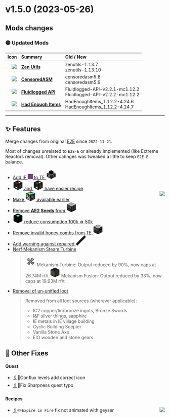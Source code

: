 # v1.5.0 (2023-05-26)

## Mods changes
### 🟡 Updated Mods

Icon | Summary | Old / New
----:|:--------|:---------
<img src="https://media.forgecdn.net/avatars/thumbnails/292/428/30/30/637325593905195388.png"            > |                              [**Zen Utils**](https://www.curseforge.com/minecraft/mc-mods/zenutil)                     | <nobr>zenutils-1.13.7</nobr><br><nobr>zenutils-1.13.10</nobr>
<img src="https://media.forgecdn.net/avatars/thumbnails/358/827/30/30/637520208754289091.png"            > |                            [**CensoredASM**](https://www.curseforge.com/minecraft/mc-mods/lolasm)                      | <nobr>censoredasm5.8</nobr><br><nobr>censoredasm5.9</nobr>
<img src="https://media.forgecdn.net/avatars/thumbnails/385/984/30/30/637574191414697010.png"            > |                        [**Fluidlogged API**](https://www.curseforge.com/minecraft/mc-mods/fluidlogged-api)             | <nobr>Fluidlogged-API-v2.2.1-mc1.12.2</nobr><br><nobr>Fluidlogged-API-v2.2.2-mc1.12.2</nobr>
<img src="https://media.forgecdn.net/avatars/thumbnails/468/506/30/30/637752171904887013.jpeg"           > |                       [**Had Enough Items**](https://www.curseforge.com/minecraft/mc-mods/had-enough-items)            | <nobr>HadEnoughItems_1.12.2-4.24.6</nobr><br><nobr>HadEnoughItems_1.12.2-4.24.7</nobr>
-----------

## ✨ Features

Merge changes from original [E2E](https://github.com/EnigmaticaModpacks/Enigmatica2Expert) since `2022-11-21`.

Most of changes unrelated to `E2E-E` or already implemented (like Extreme Reactors removal). Other cahnges was tweaked a little to keep `E2E-E` balance.

- [Add IF ![](https://github.com/Krutoy242/mc-icons/raw/master/i/fluid/biofuel.png "Biofuel") to TE ![](https://github.com/Krutoy242/mc-icons/raw/master/i/thermalexpansion/dynamo__2__6ac2a757.png "Compression Dynamo (Basic)")](https://github.com/EnigmaticaModpacks/Enigmatica2Expert/commit/2f483533c709c2d60d25a51a735b303b5f0130cf)
- [![](https://github.com/Krutoy242/mc-icons/raw/master/i/draconicevolution/flow_gate__0.png "Flux Gate") and ![](https://github.com/Krutoy242/mc-icons/raw/master/i/draconicevolution/flow_gate__8.png "Fluid Gate") have easier recipe](https://github.com/EnigmaticaModpacks/Enigmatica2Expert/commit/d5da216f8c8fb824b57ca494f7f8d3d0ee154d94)
- <img src="https://i.imgur.com/B1X3DSX.png" align=right> [Make ![](https://github.com/Krutoy242/mc-icons/raw/master/i/extrautils2/rainbowgenerator__0.png "Rainbow Generator!") available earlier](https://github.com/EnigmaticaModpacks/Enigmatica2Expert/commit/20379bcd29f47596440acd7c21e63cefee7a7ae3)
- [Remove **AE2 Seeds** from ![](https://github.com/Krutoy242/mc-icons/raw/master/i/thermalexpansion/machine__4__45e2e59d.png "Phytogenic Insolator (Basic)")](https://github.com/EnigmaticaModpacks/Enigmatica2Expert/commit/27bf10d7b9a0db0332f0003a46cee1865260ef3e)
- [![](https://github.com/Krutoy242/mc-icons/raw/master/i/extendedcrafting/compressor__0.png "Quantum Compressor") reduce consumption 100k => 50k](https://github.com/EnigmaticaModpacks/Enigmatica2Expert/commit/2f89197aeadf905e1bbf8fd0885cb14f30c7fa88)
- [Remove invalid honey combs from TE ![](https://github.com/Krutoy242/mc-icons/raw/master/i/thermalexpansion/machine__10__fecfb6d3.png "Centrifugal Separator (Basic)")](https://github.com/EnigmaticaModpacks/Enigmatica2Expert/commit/b1cfe2b95c73f45948a7411ae445a3aa99d42891)
- [Add warning against repaired ![](https://github.com/Krutoy242/mc-icons/raw/master/i/immersiveengineering/graphite_electrode__0.png "Graphite Electrode")](https://github.com/EnigmaticaModpacks/Enigmatica2Expert/commit/f880c428c0d3290aff98a8ce135b192e9841c4d6)
- [Nerf Mekanism Steam Turbine](https://github.com/EnigmaticaModpacks/Enigmatica2Expert/commit/2f89197aeadf905e1bbf8fd0885cb14f30c7fa88)
  > ![](https://github.com/Krutoy242/mc-icons/raw/master/i/mekanismgenerators/turbineblade__0.png "Turbine Blade") Mekanism Turbine: Output reduced by 90%, now caps at 26.74M rf/t
  > ![](https://github.com/Krutoy242/mc-icons/raw/master/i/mekanismgenerators/reactor__0.png "Reactor Controller") Mekanism Fusion: Output reduced by 33%, now caps at 19.93M rf/t
- [Removal of un-unified loot](https://github.com/EnigmaticaModpacks/Enigmatica2Expert/commit/af1d54c6a596be6748bbd0847b55aac7950a7325)
  > Removed from all loot sources (wherever applicable):
  > - IC2 copper/tin/bronze ingots, Bronze Swords
  > - I&F silver things, sapphire
  > - IE metals in IE village building
  > - Cyclic Building Scepter
  > - Vanilla Stone Axe
  > - EIO wooden and stone gears

## 🐛 Other Fixes

#### Quest

* [🖇](https://github.com/Krutoy242/Enigmatica2Expert-Extended/commit/0a1465c680500a5d9ab131c980dbe0cddf844b57)📖Conflux levels add correct icon
* [🖇](https://github.com/Krutoy242/Enigmatica2Expert-Extended/commit/12be6aece58f37246910341fbe2d929c36b9dcd6)📖Fix Sharpness quest typo

#### Recipes

* <img src="https://i.imgur.com/Hv984r8.gif" align=right> [🖇](https://github.com/Krutoy242/Enigmatica2Expert-Extended/commit/a972598a06d3d956b0f5d80b24ce9f6223ff9d35)✏️`Expire in Fire` fix not animated with geyser
  > 


